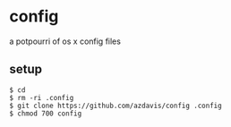 # config

a potpourri of os x config files

## setup

    $ cd
    $ rm -ri .config
    $ git clone https://github.com/azdavis/config .config
    $ chmod 700 config
